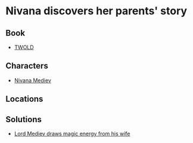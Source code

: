 # Nivana discovers her parents' story

## Book

* [TWOLD](../books/twold.md)

## Characters

* [Nivana Mediev](../characters/nivana.md)

## Locations



## Solutions

* [Lord Mediev draws magic energy from his wife](../solutions/lord-mediev-draws-magic-energy-from-his-wife.md)
